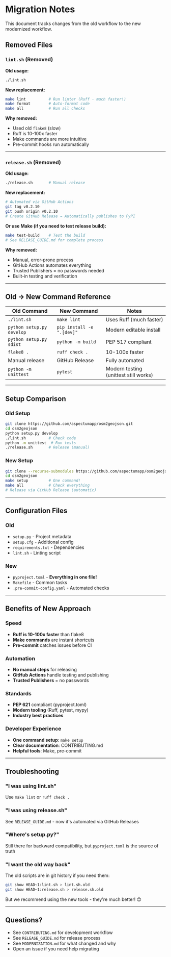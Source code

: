 # Migration Notes

This document tracks changes from the old workflow to the new modernized workflow.

## Removed Files

### `lint.sh` (Removed)

**Old usage:**
```bash
./lint.sh
```

**New replacement:**
```bash
make lint          # Run linter (Ruff - much faster!)
make format        # Auto-format code
make all           # Run all checks
```

**Why removed:**
- Used old `flake8` (slow)
- Ruff is 10-100x faster
- Make commands are more intuitive
- Pre-commit hooks run automatically

---

### `release.sh` (Removed)

**Old usage:**
```bash
./release.sh       # Manual release
```

**New replacement:**
```bash
# Automated via GitHub Actions
git tag v0.2.10
git push origin v0.2.10
# Create GitHub Release → Automatically publishes to PyPI
```

**Or use Make (if you need to test release build):**
```bash
make test-build    # Test the build
# See RELEASE_GUIDE.md for complete process
```

**Why removed:**
- Manual, error-prone process
- GitHub Actions automates everything
- Trusted Publishers = no passwords needed
- Built-in testing and verification

---

## Old → New Command Reference

| Old Command | New Command | Notes |
|-------------|-------------|-------|
| `./lint.sh` | `make lint` | Uses Ruff (much faster) |
| `python setup.py develop` | `pip install -e ".[dev]"` | Modern editable install |
| `python setup.py sdist` | `python -m build` | PEP 517 compliant |
| `flake8 .` | `ruff check .` | 10-100x faster |
| Manual release | GitHub Release | Fully automated |
| `python -m unittest` | `pytest` | Modern testing (unittest still works) |

---

## Setup Comparison

### Old Setup
```bash
git clone https://github.com/aspectumapp/osm2geojson.git
cd osm2geojson
python setup.py develop
./lint.sh          # Check code
python -m unittest  # Run tests
./release.sh       # Release (manual)
```

### New Setup
```bash
git clone --recurse-submodules https://github.com/aspectumapp/osm2geojson.git
cd osm2geojson
make setup         # One command!
make all           # Check everything
# Release via GitHub Release (automatic)
```

---

## Configuration Files

### Old
- `setup.py` - Project metadata
- `setup.cfg` - Additional config
- `requirements.txt` - Dependencies
- `lint.sh` - Linting script

### New
- `pyproject.toml` - **Everything in one file!**
- `Makefile` - Common tasks
- `.pre-commit-config.yaml` - Automated checks

---

## Benefits of New Approach

### Speed
- **Ruff is 10-100x faster** than flake8
- **Make commands** are instant shortcuts
- **Pre-commit** catches issues before CI

### Automation
- **No manual steps** for releasing
- **GitHub Actions** handle testing and publishing
- **Trusted Publishers** = no passwords

### Standards
- **PEP 621** compliant (pyproject.toml)
- **Modern tooling** (Ruff, pytest, mypy)
- **Industry best practices**

### Developer Experience
- **One command setup**: `make setup`
- **Clear documentation**: CONTRIBUTING.md
- **Helpful tools**: Make, pre-commit

---

## Troubleshooting

### "I was using lint.sh"
Use `make lint` or `ruff check .`

### "I was using release.sh"
See `RELEASE_GUIDE.md` - now it's automated via GitHub Releases

### "Where's setup.py?"
Still there for backward compatibility, but `pyproject.toml` is the source of truth

### "I want the old way back"
The old scripts are in git history if you need them:
```bash
git show HEAD~1:lint.sh > lint.sh.old
git show HEAD~1:release.sh > release.sh.old
```

But we recommend using the new tools - they're much better! 😊

---

## Questions?

- See `CONTRIBUTING.md` for development workflow
- See `RELEASE_GUIDE.md` for release process
- See `MODERNIZATION.md` for what changed and why
- Open an issue if you need help migrating
